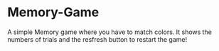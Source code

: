 # Memory-Game

A simple Memory game where you have to match colors. It shows the numbers of trials and the resfresh button to restart the game!
